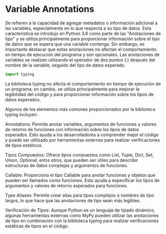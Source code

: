 # Variable Annotations
Se refieren a la capacidad de agregar metadatos o información adicional a las variables, especialmente en lo que respecta a su tipo de datos. Esta característica se introdujo en Python 3.6 como parte de las "Anotaciones de tipo" y se utiliza principalmente para proporcionar información sobre el tipo de datos que se espera que una variable contenga. Sin embargo, es importante destacar que estas anotaciones no afectan el comportamiento en tiempo de ejecución del programa y son opcionales.
Las anotaciones de variables se realizan utilizando el operador de dos puntos (:) después del nombre de la variable, seguido del tipo de datos esperado.

```python
import typing
```

La biblioteca typing no afecta el comportamiento en tiempo de ejecución de un programa; en cambio, se utiliza principalmente para mejorar la legibilidad del código y para proporcionar información sobre los tipos de datos esperados.

Algunos de los elementos más comunes proporcionados por la biblioteca typing incluyen:

Annotations: Permite anotar variables, argumentos de funciones y valores de retorno de funciones con información sobre los tipos de datos esperados. Esto ayuda a los desarrolladores a comprender mejor el código y puede ser utilizado por herramientas externas para realizar verificaciones de tipos estáticos.

Tipos Compuestos: Ofrece tipos compuestos como List, Tuple, Dict, Set, Union, Optional, entre otros, que pueden ser útiles para describir estructuras de datos complejas y argumentos de funciones.

Callable: Proporciona el tipo Callable para anotar funciones y objetos que pueden ser llamados como funciones. Esto ayuda a especificar los tipos de argumentos y valores de retorno esperados para funciones.

Type Aliases: Permite crear alias para tipos complejos o nombres de tipo largos, lo que hace que las anotaciones de tipo sean más legibles.

Verificación de Tipos: Aunque Python es un lenguaje de tipado dinámico, algunas herramientas externas como MyPy pueden utilizar las anotaciones de tipo en combinación con la biblioteca typing para realizar verificaciones estáticas de tipos en el código.

